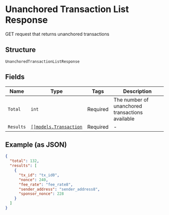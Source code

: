 # Unanchored Transaction List Response

GET request that returns unanchored transactions

## Structure

`UnanchoredTransactionListResponse`

## Fields

| Name      | Type                                                      | Tags     | Description                                     |
| --------- | --------------------------------------------------------- | -------- | ----------------------------------------------- |
| `Total`   | `int`                                                     | Required | The number of unanchored transactions available |
| `Results` | [`[]models.Transaction`](../../doc/models/transaction.md) | Required | -                                               |

## Example (as JSON)

```json
{
  "total": 132,
  "results": [
    {
      "tx_id": "tx_id0",
      "nonce": 240,
      "fee_rate": "fee_rate8",
      "sender_address": "sender_address8",
      "sponsor_nonce": 228
    }
  ]
}
```
